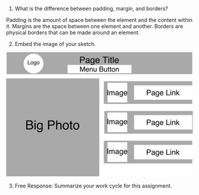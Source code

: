 1. What is the difference between padding, margin, and borders?

Padding is the amount of space between the element and the content within it. Margins are the space between one element and another. Borders are physical borders that can be made around an element.

2. Embed the image of your sketch.

![Sketch Image](./images/site-sketch.png)

3. Free Response: Summarize your work cycle for this assignment.
